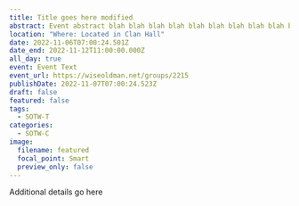 ```yaml
---
title: Title goes here modified
abstract: Event abstract blah blah blah blah blah blah blah blah blah blah blah blah
location: "Where: Located in Clan Hall"
date: 2022-11-06T07:00:24.501Z
date_end: 2022-11-12T11:00:00.000Z
all_day: true
event: Event Text
event_url: https://wiseoldman.net/groups/2215
publishDate: 2022-11-07T07:00:24.523Z
draft: false
featured: false
tags:
  - SOTW-T
categories:
  - SOTW-C
image:
  filename: featured
  focal_point: Smart
  preview_only: false
---
```

Additional details go here